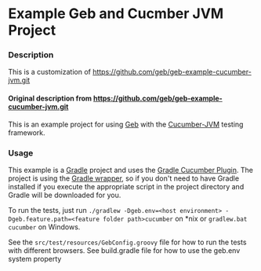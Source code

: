 # Example Geb and Cucmber JVM Project


### Description
This is a customization of https://github.com/geb/geb-example-cucumber-jvm.git

#### Original description from https://github.com/geb/geb-example-cucumber-jvm.git
This is an example project for using [Geb](http://geb.codehaus.org/ "Geb - Groovy Browser Automation")
with the [Cucumber-JVM](http://cukes.info/install-cucumber-jvm.html "Cucumber JVM") testing framework.

### Usage
This example is a [Gradle](http://www.gradle.org/ "Gradle") project and uses the
[Gradle Cucumber Plugin](https://github.com/samueltbrown/gradle-cucumber-plugin/ "Gradle Cucumber Plugin").
The project is using the [Gradle wrapper](http://www.gradle.org/docs/current/userguide/gradle_wrapper.html),
so if you don't need to have Gradle installed if you execute the appropriate script in the project directory
and Gradle will be downloaded for you.

To run the tests, just run `./gradlew -Dgeb.env=<host environment> -Dgeb.feature.path=<feature folder path>cucumber` on *nix or `gradlew.bat cucumber` on Windows.

See the `src/test/resources/GebConfig.groovy` file for how to run the tests with different browsers.
See build.gradle file for how to use the geb.env system property


